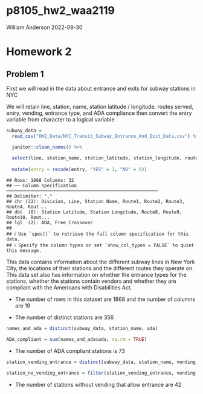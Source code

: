 p8105_hw2_waa2119
================
William Anderson
2022-09-30

# Homework 2

## Problem 1

First we will read in the data about entrance and exits for subway
stations in NYC

We will retain line, station, name, station latitude / longitude, routes
served, entry, vending, entrance type, and ADA compliance then convert
the entry variable from character to a logical variable

``` r
subway_data = 
  read_csv("HW2_Data/NYC_Transit_Subway_Entrance_And_Exit_Data.csv") %>%

  janitor::clean_names() %>%
  
  select(line, station_name, station_latitude, station_longitude, route1:route11, entry, vending, entrance_type, ada) %>%
  
  mutate(entry = recode(entry, "YES" = 1, "NO" = 0))
```

    ## Rows: 1868 Columns: 32
    ## ── Column specification ────────────────────────────────────────────────────────
    ## Delimiter: ","
    ## chr (22): Division, Line, Station Name, Route1, Route2, Route3, Route4, Rout...
    ## dbl  (8): Station Latitude, Station Longitude, Route8, Route9, Route10, Rout...
    ## lgl  (2): ADA, Free Crossover
    ## 
    ## ℹ Use `spec()` to retrieve the full column specification for this data.
    ## ℹ Specify the column types or set `show_col_types = FALSE` to quiet this message.

This data contains information about the different subway lines in New
York City, the locations of their stations and the different routes they
operate on. This data set also has information on whether the entrance
types for the stations, whether the stations contain vendors and whether
they are compliant with the Americans with Disabilities Act.

-   The number of rows in this dataset are 1868 and the number of
    columns are 19

-   The number of distinct stations are 356

``` r
names_and_ada = distinct(subway_data, station_name, ada)

ADA_compliant = sum(names_and_ada$ada, na.rm = TRUE)
```

-   The number of ADA compliant stations is 73

``` r
station_vending_entrance = distinct(subway_data, station_name, vending, entry)

station_no_vending_entrance = filter(station_vending_entrance, vending != "YES", entry != 0)
```

-   The number of stations without vending that allow entrance are 42
